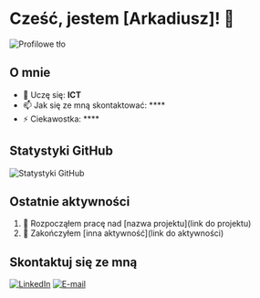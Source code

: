 # Cześć, jestem [Arkadiusz]! 👋

![Profilowe tło](URL_DO_OBRAZU)

## O mnie

- 🌱 Uczę się: **ICT**
- 📫 Jak się ze mną skontaktować: ****
- ⚡ Ciekawostka: ****


## Statystyki GitHub

![Statystyki GitHub](https://github-readme-stats.vercel.app/api?username=Woneruz&show_icons=true&theme=radical)

## Ostatnie aktywności

<!--START_SECTION:activity-->
1. 💪 Rozpocząłem pracę nad [nazwa projektu](link do projektu)
2. 🎉 Zakończyłem [inna aktywność](link do aktywności)
<!--END_SECTION:activity-->

## Skontaktuj się ze mną

[![LinkedIn](https://img.shields.io/badge/LinkedIn-Profile-blue?style=for-the-badge&logo=linkedin)](https://www.linkedin.com/in/arkadiusz-baran-413bb22b7/)
[![E-mail](https://img.shields.io/badge/Email-Contact-blue?style=for-the-badge&logo=gmail)](arkadiuszbaran1337@gmail.com)

